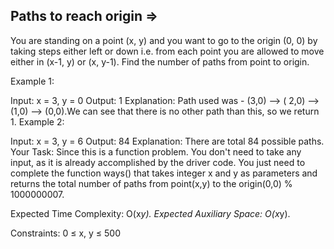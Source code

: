 Paths to reach origin =>
---------------------


You are standing on a point (x, y) and you want to go to the origin (0, 0) by taking steps either left or down i.e. from each point you are allowed to move either in (x-1, y) or (x, y-1). Find the number of paths from point to origin.

Example 1:

Input:
x = 3, y = 0 
Output: 
1
Explanation: Path used was -  (3,0)  --> ( 2,0) --> (1,0) --> (0,0).We can see that there is no other path than this, so we return 1.
Example 2:

Input:
x = 3, y = 6
Output: 
84 
Explanation:
There are total 84 possible paths.
Your Task:
Since this is a function problem. You don't need to take any input, as it is already accomplished by the driver code. You just need to complete the function ways() that takes integer x and y as parameters and returns the total number of paths from point(x,y) to the origin(0,0) % 1000000007.

Expected Time Complexity: O(x*y).
Expected Auxiliary Space: O(x*y).

Constraints:
0 ≤ x, y ≤ 500

